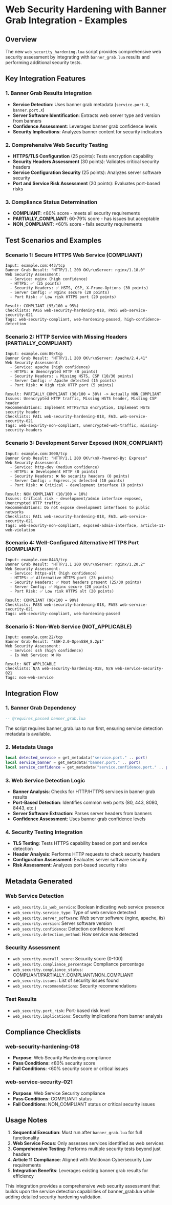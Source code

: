 # Web Security Hardening with Banner Grab Integration - Examples

## Overview
The new `web_security_hardening.lua` script provides comprehensive web security assessment by integrating with `banner_grab.lua` results and performing additional security tests.

## Key Integration Features

### 1. Banner Grab Results Integration
- **Service Detection**: Uses banner grab metadata (`service.port.X`, `banner.port.X`)
- **Server Software Identification**: Extracts web server type and version from banners
- **Confidence Assessment**: Leverages banner grab confidence levels
- **Security Implications**: Analyzes banner content for security indicators

### 2. Comprehensive Web Security Testing
- **HTTPS/TLS Configuration** (25 points): Tests encryption capability
- **Security Headers Assessment** (30 points): Validates critical security headers
- **Service Configuration Security** (25 points): Analyzes server software security
- **Port and Service Risk Assessment** (20 points): Evaluates port-based risks

### 3. Compliance Status Determination
- **COMPLIANT**: ≥80% score - meets all security requirements
- **PARTIALLY_COMPLIANT**: 60-79% score - has issues but acceptable
- **NON_COMPLIANT**: <60% score - fails security requirements

## Test Scenarios and Examples

### Scenario 1: Secure HTTPS Web Service (COMPLIANT)
```
Input: example.com:443/tcp
Banner Grab Result: "HTTP/1.1 200 OK\r\nServer: nginx/1.18.0"
Web Security Assessment:
  - Service: nginx (high confidence)
  - HTTPS: ✅ (25 points)
  - Security Headers: ✅ HSTS, CSP, X-Frame-Options (30 points)
  - Server Config: ✅ Nginx secure (20 points)
  - Port Risk: ✅ Low risk HTTPS port (20 points)
  
Result: COMPLIANT (95/100 = 95%)
Checklists: PASS web-security-hardening-018, PASS web-service-security-021
Tags: web-security-compliant, web-hardening-passed, high-confidence-detection
```

### Scenario 2: HTTP Service with Missing Headers (PARTIALLY_COMPLIANT)
```
Input: example.com:80/tcp
Banner Grab Result: "HTTP/1.1 200 OK\r\nServer: Apache/2.4.41"
Web Security Assessment:
  - Service: apache (high confidence)
  - HTTPS: ❌ Unencrypted HTTP (0 points)
  - Security Headers: ⚠️ Missing HSTS, CSP (10/30 points)
  - Server Config: ✅ Apache detected (15 points)
  - Port Risk: ❌ High risk HTTP port (5 points)
  
Result: PARTIALLY_COMPLIANT (30/100 = 30%) -> Actually NON_COMPLIANT
Issues: Unencrypted HTTP traffic, Missing HSTS header, Missing CSP header
Recommendations: Implement HTTPS/TLS encryption, Implement HSTS security header
Checklists: FAIL web-security-hardening-018, FAIL web-service-security-021
Tags: web-security-non-compliant, unencrypted-web-traffic, missing-security-headers
```

### Scenario 3: Development Server Exposed (NON_COMPLIANT)
```
Input: example.com:3000/tcp
Banner Grab Result: "HTTP/1.1 200 OK\r\nX-Powered-By: Express"
Web Security Assessment:
  - Service: http-dev (medium confidence)
  - HTTPS: ❌ Development HTTP (0 points)
  - Security Headers: ❌ No security headers (0 points)
  - Server Config: ⚠️ Express.js detected (10 points)
  - Port Risk: ❌ Critical - development interface (0 points)
  
Result: NON_COMPLIANT (10/100 = 10%)
Issues: Critical risk - development/admin interface exposed, Unencrypted HTTP traffic
Recommendations: Do not expose development interfaces to public networks
Checklists: FAIL web-security-hardening-018, FAIL web-service-security-021
Tags: web-security-non-compliant, exposed-admin-interface, article-11-web-violation
```

### Scenario 4: Well-Configured Alternative HTTPS Port (COMPLIANT)
```
Input: example.com:8443/tcp
Banner Grab Result: "HTTP/1.1 200 OK\r\nServer: nginx/1.20.2"
Web Security Assessment:
  - Service: https-alt (high confidence)
  - HTTPS: ✅ Alternative HTTPS port (25 points)
  - Security Headers: ✅ Most headers present (25/30 points)
  - Server Config: ✅ Nginx secure (20 points)
  - Port Risk: ✅ Low risk HTTPS alt (20 points)
  
Result: COMPLIANT (90/100 = 90%)
Checklists: PASS web-security-hardening-018, PASS web-service-security-021
Tags: web-security-compliant, web-hardening-passed
```

### Scenario 5: Non-Web Service (NOT_APPLICABLE)
```
Input: example.com:22/tcp
Banner Grab Result: "SSH-2.0-OpenSSH_8.2p1"
Web Security Assessment:
  - Service: ssh (high confidence)
  - Is Web Service: ❌ No
  
Result: NOT_APPLICABLE
Checklists: N/A web-security-hardening-018, N/A web-service-security-021
Tags: non-web-service
```

## Integration Flow

### 1. Banner Grab Dependency
```lua
-- @requires_passed banner_grab.lua
```
The script requires banner_grab.lua to run first, ensuring service detection metadata is available.

### 2. Metadata Usage
```lua
local detected_service = get_metadata("service.port." .. port)
local service_banner = get_metadata("banner.port." .. port)
local service_confidence = get_metadata("service.confidence.port." .. port)
```

### 3. Web Service Detection Logic
- **Banner Analysis**: Checks for HTTP/HTTPS services in banner grab results
- **Port-Based Detection**: Identifies common web ports (80, 443, 8080, 8443, etc.)
- **Server Software Extraction**: Parses server headers from banners
- **Confidence Assessment**: Uses banner grab confidence levels

### 4. Security Testing Integration
- **TLS Testing**: Tests HTTPS capability based on port and service detection
- **Header Analysis**: Performs HTTP requests to check security headers
- **Configuration Assessment**: Evaluates server software security
- **Risk Assessment**: Analyzes port-based security risks

## Metadata Generated

### Web Service Detection
- `web_security.is_web_service`: Boolean indicating web service presence
- `web_security.service_type`: Type of web service detected
- `web_security.server_software`: Web server software (nginx, apache, iis)
- `web_security.version`: Server software version
- `web_security.confidence`: Detection confidence level
- `web_security.detection_method`: How service was detected

### Security Assessment
- `web_security.overall_score`: Security score (0-100)
- `web_security.compliance_percentage`: Compliance percentage
- `web_security.compliance_status`: COMPLIANT/PARTIALLY_COMPLIANT/NON_COMPLIANT
- `web_security.issues`: List of security issues found
- `web_security.recommendations`: Security recommendations

### Test Results
- `web_security.port_risk`: Port-based risk level
- `web_security.implications`: Security implications from banner analysis

## Compliance Checklists

### web-security-hardening-018
- **Purpose**: Web Security Hardening compliance
- **Pass Conditions**: ≥80% security score
- **Fail Conditions**: <60% security score or critical issues

### web-service-security-021
- **Purpose**: Web Service Security compliance
- **Pass Conditions**: COMPLIANT status
- **Fail Conditions**: NON_COMPLIANT status or critical security issues

## Usage Notes

1. **Sequential Execution**: Must run after `banner_grab.lua` for full functionality
2. **Web Service Focus**: Only assesses services identified as web services
3. **Comprehensive Testing**: Performs multiple security tests beyond just headers
4. **Article 11 Compliance**: Aligned with Moldovan Cybersecurity Law requirements
5. **Integration Benefits**: Leverages existing banner grab results for efficiency

This integration provides a comprehensive web security assessment that builds upon the service detection capabilities of banner_grab.lua while adding detailed security hardening validation.
